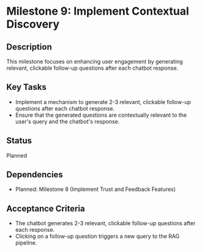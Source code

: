 # Milestone 9: Implement Contextual Discovery

## Description
This milestone focuses on enhancing user engagement by generating relevant, clickable follow-up questions after each chatbot response.

## Key Tasks
*   Implement a mechanism to generate 2-3 relevant, clickable follow-up questions after each chatbot response.
*   Ensure that the generated questions are contextually relevant to the user's query and the chatbot's response.

## Status
Planned

## Dependencies
*   Planned: Milestone 8 (Implement Trust and Feedback Features)

## Acceptance Criteria
*   The chatbot generates 2-3 relevant, clickable follow-up questions after each response.
*   Clicking on a follow-up question triggers a new query to the RAG pipeline.
